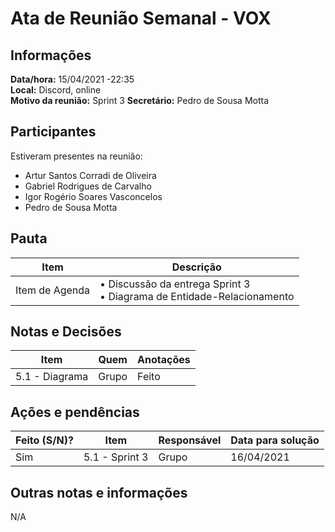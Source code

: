 # Ata de Reunião Semanal - VOX

## Informações
**Data/hora:** 15/04/2021 -22:35  
**Local:** Discord, online  
**Motivo da reunião:** Sprint 3 
**Secretário:** Pedro de Sousa Motta  

## Participantes
Estiveram presentes na reunião:
- Artur Santos Corradi de Oliveira
- Gabriel Rodrigues de Carvalho
- Igor Rogério Soares Vasconcelos
- Pedro de Sousa Motta

## Pauta

Item | Descrição
---- | ----
Item de Agenda | • Discussão da entrega Sprint 3 <br>• Diagrama de Entidade-Relacionamento <br> 
 

## Notas e Decisões
Item | Quem | Anotações |
---- | ---- | ---- |
 5.1 - Diagrama | Grupo | Feito |


## Ações e pendências
| Feito (S/N)? | Item | Responsável | Data para solução |
| ---- | ---- | ---- | ---- |
| Sim | 5.1 - Sprint 3 | Grupo | 16/04/2021 |

## Outras notas e informações
N/A

